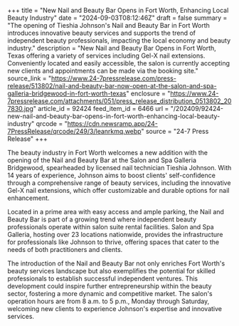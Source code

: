 +++
title = "New Nail and Beauty Bar Opens in Fort Worth, Enhancing Local Beauty Industry"
date = "2024-09-03T08:12:46Z"
draft = false
summary = "The opening of Tieshia Johnson's Nail and Beauty Bar in Fort Worth introduces innovative beauty services and supports the trend of independent beauty professionals, impacting the local economy and beauty industry."
description = "New Nail and Beauty Bar Opens in Fort Worth, Texas offering a variety of services including Gel-X nail extensions. Conveniently located and easily accessible, the salon is currently accepting new clients and appointments can be made via the booking site."
source_link = "https://www.24-7pressrelease.com/press-release/513802/nail-and-beauty-bar-now-open-at-the-salon-and-spa-galleria-bridgewood-in-fort-worth-texas"
enclosure = "https://www.24-7pressrelease.com/attachments/051/press_release_distribution_0513802_207830.jpg"
article_id = 92424
feed_item_id = 6466
url = "/202409/92424-new-nail-and-beauty-bar-opens-in-fort-worth-enhancing-local-beauty-industry"
qrcode = "https://cdn.newsramp.app/24-7PressRelease/qrcode/249/3/leanrkmq.webp"
source = "24-7 Press Release"
+++

<p>The beauty industry in Fort Worth welcomes a new addition with the opening of the Nail and Beauty Bar at the Salon and Spa Galleria Bridgewood, spearheaded by licensed nail technician Tieshia Johnson. With 14 years of experience, Johnson aims to boost clients' self-confidence through a comprehensive range of beauty services, including the innovative Gel-X nail extensions, which offer customizable and durable options for nail enhancement.</p><p>Located in a prime area with easy access and ample parking, the Nail and Beauty Bar is part of a growing trend where independent beauty professionals operate within salon suite rental facilities. Salon and Spa Galleria, hosting over 23 locations nationwide, provides the infrastructure for professionals like Johnson to thrive, offering spaces that cater to the needs of both practitioners and clients.</p><p>The introduction of the Nail and Beauty Bar not only enriches Fort Worth's beauty services landscape but also exemplifies the potential for skilled professionals to establish successful independent ventures. This development could inspire further entrepreneurship within the beauty sector, fostering a more dynamic and competitive market. The salon's operation hours are from 8 a.m. to 5 p.m., Monday through Saturday, welcoming new clients to experience Johnson's expertise and innovative services.</p>